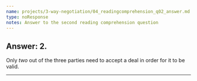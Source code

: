 ```yaml
---
name: projects/3-way-negotiation/04_readingcomprehension_q02_answer.md
type: noResponse
notes: Answer to the second reading comprehension question
---
```


## Answer: 2.

Only *two* out of the three parties need to accept a deal in order for it to be valid.

---
